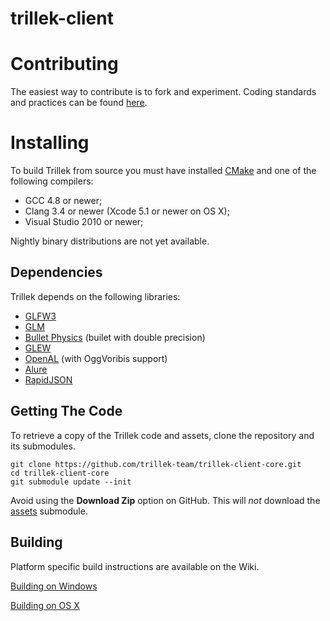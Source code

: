 trillek-client
==============

Contributing
===

The easiest way to contribute is to fork and experiment.  Coding standards and practices can be found [here](https://github.com/trillek-team/trillek-client-core/wiki/Coding-Standards).

Installing
===

To build Trillek from source you must have installed [CMake](http://www.cmake.org/) and one of the following compilers:

* GCC 4.8 or newer;
* Clang 3.4 or newer (Xcode 5.1 or newer on OS X);
* Visual Studio 2010 or newer;

Nightly binary distributions are not yet available.

Dependencies
------------
Trillek depends on the following libraries:

- [GLFW3](https://github.com/glfw/glfw)
- [GLM](https://github.com/g-truc/glm)
- [Bullet Physics](https://github.com/bulletphysics/bullet3) (builet with double precision)
- [GLEW](https://github.com/nigels-com/glew)
- [OpenAL](http://kcat.strangesoft.net/openal.html) (with OggVoribis support)
- [Alure](http://kcat.strangesoft.net/alure.html)
- [RapidJSON](https://github.com/miloyip/rapidjson)

Getting The Code
----------------

To retrieve a copy of the Trillek code and assets, clone the repository and its submodules.

	git clone https://github.com/trillek-team/trillek-client-core.git
	cd trillek-client-core
	git submodule update --init

Avoid using the **Download Zip** option on GitHub.  This will *not* download the [assets](https://github.com/trillek-team/trillek-assets) submodule.

Building
--------

Platform specific build instructions are available on the Wiki.

[Building on Windows](https://github.com/trillek-team/trillek-client-core/wiki/Building-on-Windows)

[Building on OS X](https://github.com/trillek-team/trillek-client-core/wiki/Building-On-OS-X)
